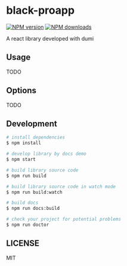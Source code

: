 # black-proapp

[![NPM version](https://img.shields.io/npm/v/black-proapp.svg?style=flat)](https://npmjs.org/package/black-proapp)
[![NPM downloads](http://img.shields.io/npm/dm/black-proapp.svg?style=flat)](https://npmjs.org/package/black-proapp)

A react library developed with dumi

## Usage

TODO

## Options

TODO

## Development

```bash
# install dependencies
$ npm install

# develop library by docs demo
$ npm start

# build library source code
$ npm run build

# build library source code in watch mode
$ npm run build:watch

# build docs
$ npm run docs:build

# check your project for potential problems
$ npm run doctor
```

## LICENSE

MIT
